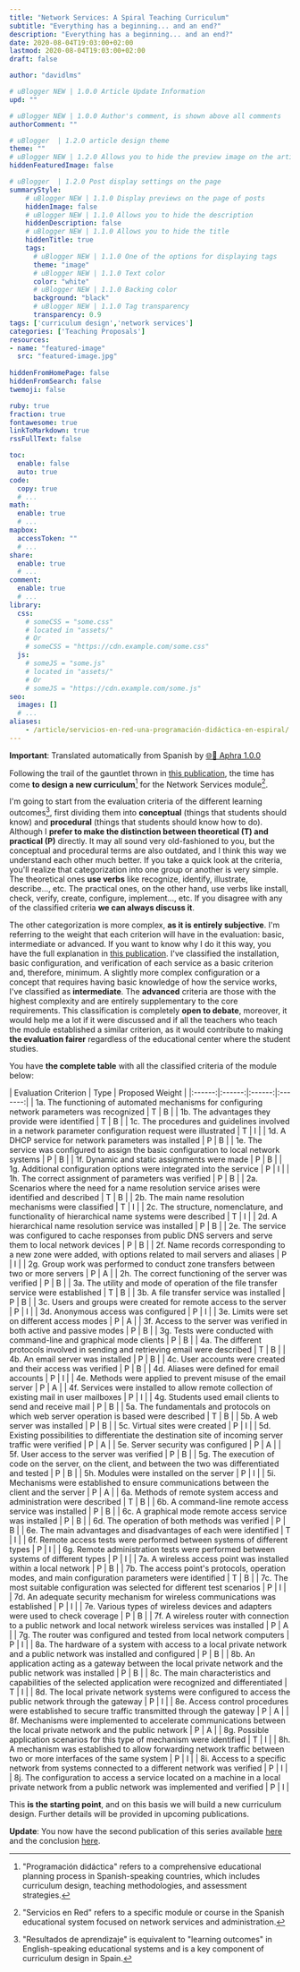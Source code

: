 ```yaml
---
title: "Network Services: A Spiral Teaching Curriculum"
subtitle: "Everything has a beginning... and an end?"
description: "Everything has a beginning... and an end?"
date: 2020-08-04T19:03:00+02:00
lastmod: 2020-08-04T19:03:00+02:00
draft: false

author: "davidlms"

# uBlogger NEW | 1.0.0 Article Update Information
upd: ""

# uBlogger NEW | 1.0.0 Author's comment, is shown above all comments
authorComment: ""

# uBlogger  | 1.2.0 article design theme
theme: ""
# uBlogger NEW | 1.2.0 Allows you to hide the preview image on the article page
hiddenFeaturedImage: false

# uBlogger  | 1.2.0 Post display settings on the page
summaryStyle:
    # uBlogger NEW | 1.1.0 Display previews on the page of posts
    hiddenImage: false
    # uBlogger NEW | 1.1.0 Allows you to hide the description
    hiddenDescription: false
    # uBlogger NEW | 1.1.0 Allows you to hide the title
    hiddenTitle: true
    tags:
      # uBlogger NEW | 1.1.0 One of the options for displaying tags
      theme: "image"
      # uBlogger NEW | 1.1.0 Text color
      color: "white"
      # uBlogger NEW | 1.1.0 Backing color
      background: "black"
      # uBlogger NEW | 1.1.0 Tag transparency
      transparency: 0.9
tags: ['curriculum design','network services']
categories: ['Teaching Proposals']
resources:
- name: "featured-image"
  src: "featured-image.jpg"
  
hiddenFromHomePage: false
hiddenFromSearch: false
twemoji: false

ruby: true
fraction: true
fontawesome: true
linkToMarkdown: true
rssFullText: false

toc:
  enable: false
  auto: true
code:
  copy: true
  # ...
math:
  enable: true
  # ...
mapbox:
  accessToken: ""
  # ...
share:
  enable: true
  # ...
comment:
  enable: true
  # ...
library:
  css:
    # someCSS = "some.css"
    # located in "assets/"
    # Or
    # someCSS = "https://cdn.example.com/some.css"
  js:
    # someJS = "some.js"
    # located in "assets/"
    # Or
    # someJS = "https://cdn.example.com/some.js"
seo:
  images: []
  # ...
aliases:
    - /article/servicios-en-red-una-programación-didáctica-en-espiral/
---
```


**Important**: Translated automatically from Spanish by [🌐💬 Aphra 1.0.0](https://github.com/DavidLMS/aphra)

Following the trail of the gauntlet thrown in [this publication](https://davidlms.com/en/girando-alrededor-del-aprendizaje-una-programación-didáctica-en-espiral/), the time has come **to design a new curriculum**[^1] for the Network Services module[^2].

I'm going to start from the evaluation criteria of the different learning outcomes[^3], first dividing them into **conceptual** (things that students should know) and **procedural** (things that students should know how to do). Although I **prefer to make the distinction between theoretical (T) and practical (P)** directly. It may all sound very old-fashioned to you, but the conceptual and procedural terms are also outdated, and I think this way we understand each other much better. If you take a quick look at the criteria, you'll realize that categorization into one group or another is very simple. The theoretical ones **use verbs** like recognize, identify, illustrate, describe..., etc. The practical ones, on the other hand, use verbs like install, check, verify, create, configure, implement..., etc. If you disagree with any of the classified criteria **we can always discuss it**.

The other categorization is more complex, **as it is entirely subjective**. I'm referring to the weight that each criterion will have in the evaluation: basic, intermediate or advanced. If you want to know why I do it this way, you have the full explanation in [this publication](https://davidlms.com/article/evaluar-por-resultados-de-aprendizaje-y-criterios-de-evaluaci%C3%B3n-sin-morir-en-el-intento/). I've classified the installation, basic configuration, and verification of each service as a basic criterion and, therefore, minimum. A slightly more complex configuration or a concept that requires having basic knowledge of how the service works, I've classified as **intermediate**. The **advanced** criteria are those with the highest complexity and are entirely supplementary to the core requirements. This classification is completely **open to debate**, moreover, it would help me a lot if it were discussed and if all the teachers who teach the module established a similar criterion, as it would contribute to making **the evaluation fairer** regardless of the educational center where the student studies.

You have **the complete table** with all the classified criteria of the module below:

| Evaluation Criterion | Type | Proposed Weight |
|:------:|:------:|:------:|:-------:|
|   1a. The functioning of automated mechanisms for configuring network parameters was recognized   |   T   |   B |
|   1b. The advantages they provide were identified   |   T   |   B |
|   1c. The procedures and guidelines involved in a network parameter configuration request were illustrated   |   T   |   I |
|   1d. A DHCP service for network parameters was installed   |   P   |   B |
|   1e. The service was configured to assign the basic configuration to local network systems   |   P   |   B |
|   1f. Dynamic and static assignments were made   |   P   |   B |
|   1g. Additional configuration options were integrated into the service   |   P   |   I |
|   1h. The correct assignment of parameters was verified   |   P   |   B |
|   2a. Scenarios where the need for a name resolution service arises were identified and described   |   T   |   B |
|   2b. The main name resolution mechanisms were classified   |   T   |   I |
|   2c. The structure, nomenclature, and functionality of hierarchical name systems were described   |   T   |   I |
|   2d. A hierarchical name resolution service was installed   |   P   |   B |
|   2e. The service was configured to cache responses from public DNS servers and serve them to local network devices   |   P   |   B |
|   2f. Name records corresponding to a new zone were added, with options related to mail servers and aliases   |   P   |   I |
|   2g. Group work was performed to conduct zone transfers between two or more servers   |   P   |   A |
|   2h. The correct functioning of the server was verified   |   P   |   B |
|   3a. The utility and mode of operation of the file transfer service were established   |   T   |   B |
|   3b. A file transfer service was installed   |   P   |   B |
|   3c. Users and groups were created for remote access to the server   |   P   |   I |
|   3d. Anonymous access was configured   |   P   |   I |
|   3e. Limits were set on different access modes   |   P   |   A |
|   3f. Access to the server was verified in both active and passive modes   |   P   |   B |
|   3g. Tests were conducted with command-line and graphical mode clients   |   P   |   B |
|   4a. The different protocols involved in sending and retrieving email were described   |   T   |   B |
|   4b. An email server was installed   |   P   |   B |
|   4c. User accounts were created and their access was verified   |   P   |   B |
|   4d. Aliases were defined for email accounts   |   P   |   I |
|   4e. Methods were applied to prevent misuse of the email server   |   P   |   A |
|   4f. Services were installed to allow remote collection of existing mail in user mailboxes   |   P   |   I |
|   4g. Students used email clients to send and receive mail   |   P   |   B |
|   5a. The fundamentals and protocols on which web server operation is based were described   |   T   |   B |
|   5b. A web server was installed   |   P   |   B |
|   5c. Virtual sites were created  |   P   |   I |
|   5d. Existing possibilities to differentiate the destination site of incoming server traffic were verified   |   P   |   A |
|   5e. Server security was configured   |   P   |  A  |
|   5f. User access to the server was verified   |   P   |   B |
|   5g. The execution of code on the server, on the client, and between the two was differentiated and tested   |   P   |   B |
|   5h. Modules were installed on the server   |   P   |   I |
|   5i. Mechanisms were established to ensure communications between the client and the server   |   P   |  A  |
|   6a. Methods of remote system access and administration were described   |   T   |   B |
|   6b. A command-line remote access service was installed   |   P   |   B |
|   6c. A graphical mode remote access service was installed   |   P   |   B |
|   6d. The operation of both methods was verified   |   P   |   B |
|   6e. The main advantages and disadvantages of each were identified   |   T   |   I |
|   6f. Remote access tests were performed between systems of different types   |   P   |   I |
|   6g. Remote administration tests were performed between systems of different types   |   P   |   I |
|   7a. A wireless access point was installed within a local network   |   P   |   B |
|   7b. The access point's protocols, operation modes, and main configuration parameters were identified   |   T   |   B |
|   7c. The most suitable configuration was selected for different test scenarios   |   P   |   I |
|   7d. An adequate security mechanism for wireless communications was established   |   P   |   I |
|   7e. Various types of wireless devices and adapters were used to check coverage   |   P   |   B |
|   7f. A wireless router with connection to a public network and local network wireless services was installed   |   P   |   A |
|   7g. The router was configured and tested from local network computers   |   P   |   I |
|   8a. The hardware of a system with access to a local private network and a public network was installed and configured   |   P   |   B |
|   8b. An application acting as a gateway between the local private network and the public network was installed   |   P   |   B |
|   8c. The main characteristics and capabilities of the selected application were recognized and differentiated   |   T   |   I |
|   8d. The local private network systems were configured to access the public network through the gateway   |   P   |   I |
|   8e. Access control procedures were established to secure traffic transmitted through the gateway   |   P   |   A |
|   8f. Mechanisms were implemented to accelerate communications between the local private network and the public network   |   P   |   A |
|   8g. Possible application scenarios for this type of mechanism were identified  |   T   |   I |
|   8h. A mechanism was established to allow forwarding network traffic between two or more interfaces of the same system   |   P   |   I |
|   8i. Access to a specific network from systems connected to a different network was verified   |   P   |   I |
|   8j. The configuration to access a service located on a machine in a local private network from a public network was implemented and verified   |   P   |   I |

This **is the starting point**, and on this basis we will build a new curriculum design. Further details will be provided in upcoming publications.

**Update**: You now have the second publication of this series available [here](https://davidlms.com/en/servicios-en-red-una-programación-didáctica-en-espiral-ii/) and the conclusion [here](https://davidlms.com/en/servicios-en-red-una-programación-didáctica-en-espiral-y-iii/).

[^1]: "Programación didáctica" refers to a comprehensive educational planning process in Spanish-speaking countries, which includes curriculum design, teaching methodologies, and assessment strategies.

[^2]: "Servicios en Red" refers to a specific module or course in the Spanish educational system focused on network services and administration.

[^3]: "Resultados de aprendizaje" is equivalent to "learning outcomes" in English-speaking educational systems and is a key component of curriculum design in Spain.
